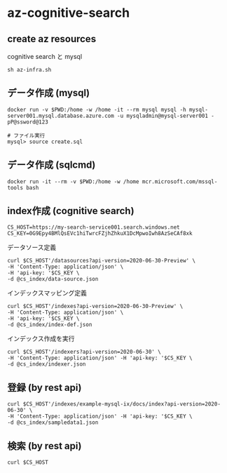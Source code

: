 # az-cognitive-search

## create az resources
cognitive search と mysql
```
sh az-infra.sh
```

## データ作成 (mysql)
```
docker run -v $PWD:/home -w /home -it --rm mysql mysql -h mysql-server001.mysql.database.azure.com -u mysqladmin@mysql-server001 -pP@ssword@123

# ファイル実行
mysql> source create.sql
```

## データ作成 (sqlcmd)
```
docker run -it --rm -v $PWD:/home -w /home mcr.microsoft.com/mssql-tools bash

```

## index作成 (cognitive search)
```
CS_HOST=https://my-search-service001.search.windows.net
CS_KEY=0G9Epy4BMlQsEVc1hiTwrcFZjhZhkuX1DcMpwoIwh8AzSeCAf8xk
```

データソース定義
```
curl $CS_HOST'/datasources?api-version=2020-06-30-Preview' \
-H 'Content-Type: application/json' \
-H 'api-key: '$CS_KEY \
-d @cs_index/data-source.json
```

インデックスマッピング定義
```
curl $CS_HOST'/indexes?api-version=2020-06-30-Preview' \
-H 'Content-Type: application/json' \
-H 'api-key: '$CS_KEY \
-d @cs_index/index-def.json
```

インデックス作成を実行
```
curl $CS_HOST'/indexers?api-version=2020-06-30' \
-H 'Content-Type: application/json' -H 'api-key: '$CS_KEY \
-d @cs_index/indexer.json
```

## 登録 (by rest api)

```
curl $CS_HOST'/indexes/example-mysql-ix/docs/index?api-version=2020-06-30' \
-H 'Content-Type: application/json' -H 'api-key: '$CS_KEY \
-d @cs_index/sampledata1.json
```

## 検索 (by rest api)
```
curl $CS_HOST
```
